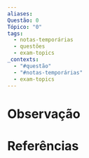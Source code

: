 ```yaml
---
aliases: 
Questão: 0
Tópico: "0"
tags:
  - notas-temporárias
  - questões
  - exam-topics
_contexts:
  - "#questão"
  - "#notas-temporárias"
  - exam-topics
---
```


# Observação

# Referências 